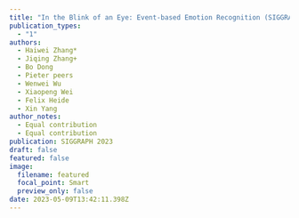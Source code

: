 ```yaml
---
title: "In the Blink of an Eye: Event-based Emotion Recognition (SIGGRAPH 2023)"
publication_types:
  - "1"
authors:
  - Haiwei Zhang*
  - Jiqing Zhang+
  - Bo Dong
  - Pieter peers
  - Wenwei Wu
  - Xiaopeng Wei
  - Felix Heide
  - Xin Yang
author_notes:
  - Equal contribution
  - Equal contribution
publication: SIGGRAPH 2023
draft: false
featured: false
image:
  filename: featured
  focal_point: Smart
  preview_only: false
date: 2023-05-09T13:42:11.398Z
---
```

